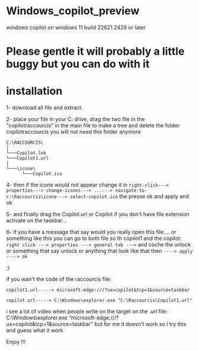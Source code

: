 # Windows_copilot_preview
windows copilot on windows 11 build 22621.2428 or later


# Please gentle it will probably a little buggy but you can do with it

# installation
1- download all file and extract.

2- place your file in your C: drive, drag the two file in the "copilotraccourcis" in the main file to make a tree and delete the folder copilotraccourcis you will not need this folder anymore



```
C:\RACCOURCIS\
│
└───Copilot.lnk
└───Copilot1.url
│
└───\icone\
      └───Copilot.ico
```

4- then if the icone would not appear change it in `right-click---> properties---> change-icones---> ...---> navigate-to-c:\Raccourcis\icone---> select-copilot.ico`
the presse ok and apply and ok

5- and finally drag the Copilot.url or Copilot if you don't have file extension activate on the taskbar...

6- if you have a message that say would you really open this file.... or something like this you can go to both file so th copilot1 and the copilot: `right click ---> properties ---> general tab --->` and coche the unlock or something that say unlock or anything that look like that then `----> apply ----> ok`

;)

if you wan't the code of the raccourcis file:
```
copilot1.url-----> microsoft-edge:///?ux=copilot&tcp=1&source=taskbar
```
```
copilot.url-----> C:\Windows\explorer.exe "C:\Raccourcis\Copilot1.url"
```

i see a lot of video when people write on the target on the .url file: C:\Windows\explorer.exe “microsoft-edge:///?ux=copilot&tcp=1&source=taskbar” 
but for me it doesn't work so I try this and guess what it work


Enjoy !!!
